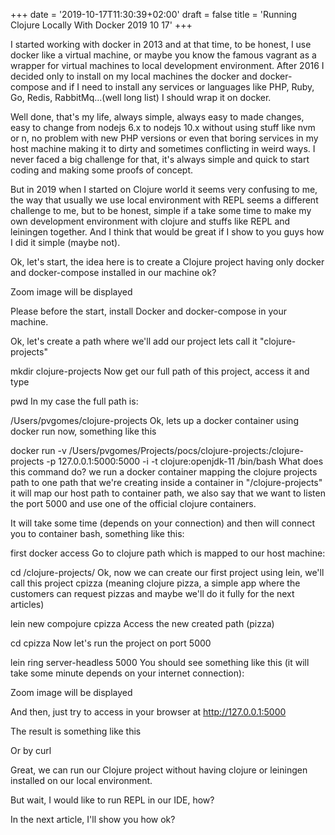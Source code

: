 +++
date = '2019-10-17T11:30:39+02:00'
draft = false
title = 'Running Clojure Locally With Docker 2019 10 17'
+++

I started working with docker in 2013 and at that time, to be honest, I use docker like a virtual machine, or maybe you know the famous vagrant as a wrapper for virtual machines to local development environment. After 2016 I decided only to install on my local machines the docker and docker-compose and if I need to install any services or languages like PHP, Ruby, Go, Redis, RabbitMq…(well long list) I should wrap it on docker.

Well done, that's my life, always simple, always easy to made changes, easy to change from nodejs 6.x to nodejs 10.x without using stuff like nvm or n, no problem with new PHP versions or even that boring services in my host machine making it to dirty and sometimes conflicting in weird ways. I never faced a big challenge for that, it's always simple and quick to start coding and making some proofs of concept.

But in 2019 when I started on Clojure world it seems very confusing to me, the way that usually we use local environment with REPL seems a different challenge to me, but to be honest, simple if a take some time to make my own development environment with clojure and stuffs like REPL and leiningen together. And I think that would be great if I show to you guys how I did it simple (maybe not).

Ok, let's start, the idea here is to create a Clojure project having only docker and docker-compose installed in our machine ok?

Zoom image will be displayed

Please before the start, install Docker and docker-compose in your machine.

Ok, let's create a path where we'll add our project lets call it "clojure-projects"

mkdir clojure-projects
Now get our full path of this project, access it and type

pwd
In my case the full path is:

/Users/pvgomes/clojure-projects
Ok, lets up a docker container using docker run now, something like this

docker run -v /Users/pvgomes/Projects/pocs/clojure-projects:/clojure-projects -p 127.0.0.1:5000:5000 -i -t clojure:openjdk-11 /bin/bash
What does this command do?
we run a docker container mapping the clojure projects path to one path that we're creating inside a container in "/clojure-projects" it will map our host path to container path, we also say that we want to listen the port 5000 and use one of the official clojure containers.

It will take some time (depends on your connection) and then will connect you to container bash, something like this:


first docker access
Go to clojure path which is mapped to our host machine:

cd /clojure-projects/
Ok, now we can create our first project using lein, we'll call this project cpizza (meaning clojure pizza, a simple app where the customers can request pizzas and maybe we'll do it fully for the next articles)

lein new compojure cpizza
Access the new created path (pizza)

cd cpizza
Now let's run the project on port 5000

lein ring server-headless 5000
You should see something like this (it will take some minute depends on your internet connection):

Zoom image will be displayed

And then, just try to access in your browser at http://127.0.0.1:5000

The result is something like this


Or by curl


Great, we can run our Clojure project without having clojure or leiningen installed on our local environment.

But wait, I would like to run REPL in our IDE, how?

In the next article, I'll show you how ok?